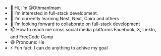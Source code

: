 - 👋 Hi, I’m @OthmanImam
- 👀 I’m interested in full-stack development.
- 🌱 I’m currently learning Nest, Next, Cairo and others
- 💞️ I’m looking forward to collaborate on full-stack development
- 📫 How to reach me cross social media platforms Facebook, X, LinkIn, and FreeCode Camp
- 😄 Pronouns: He
- ⚡ Fun fact: I can do anything to achive my goal

<!---
OthmanImam/OthmanImam is a ✨ special ✨ repository because its `README.md` (this file) appears on your GitHub profile.
You can click the Preview link to take a look at your changes.
--->
